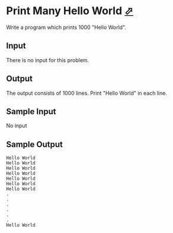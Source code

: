# Print Many Hello World [⬀](https://judge.u-aizu.ac.jp/onlinejudge/description.jsp?id=ITP1_3_A)

Write a program which prints 1000 "Hello World".

## Input
There is no input for this problem.

## Output
The output consists of 1000 lines. Print "Hello World" in each line.

## Sample Input

No input

## Sample Output
```
Hello World
Hello World
Hello World
Hello World
Hello World
Hello World
Hello World
.
.
.
.
.
.
Hello World
```

